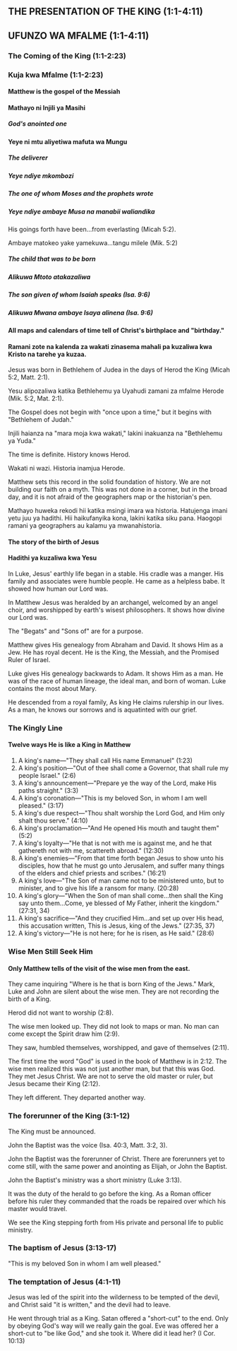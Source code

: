## THE PRESENTATION OF THE KING (1:1-4:11)

## UFUNZO WA MFALME (1:1-4:11)

### The Coming of the King (1:1-2:23)

### Kuja kwa Mfalme (1:1-2:23)

#### Matthew is the gospel of the Messiah

#### Mathayo ni Injili ya Masihi

##### God's anointed one

#### Yeye ni mtu aliyetiwa mafuta wa Mungu

##### The deliverer

##### Yeye ndiye mkombozi

##### The one of whom Moses and the prophets wrote

##### Yeye ndiye ambaye Musa na manabii waliandika

His goings forth have been&hellip;from everlasting (Micah 5:2).

Ambaye matokeo yake yamekuwa&hellip;tangu milele (Mik. 5:2)

##### The child that was to be born

##### Alikuwa Mtoto atakazaliwa

##### The son given of whom Isaiah speaks (Isa. 9:6)

##### Alikuwa Mwana ambaye Isaya alinena (Isa. 9:6)

#### All maps and calendars of time tell of Christ's birthplace and "birthday."

#### Ramani zote na kalenda za wakati zinasema mahali pa kuzaliwa kwa Kristo na tarehe ya kuzaa.

Jesus was born in Bethlehem of Judea in the days of Herod the King (Micah 5:2, Matt. 2:1).

Yesu alipozaliwa katika Bethlehemu ya Uyahudi zamani za mfalme Herode (Mik. 5:2, Mat. 2:1).

The Gospel does not begin with "once upon a time," but it begins with "Bethlehem of Judah."

Injili haianza na "mara moja kwa wakati," lakini inakuanza na "Bethlehemu ya Yuda."

The time is definite. History knows Herod.

Wakati ni wazi. Historia inamjua Herode.

Matthew sets this record in the solid foundation of history. We are not building our faith on a myth. This was not done in a corner, but in the broad day, and it is not afraid of the geographers map or the historian's pen.

Mathayo huweka rekodi hii katika msingi imara wa historia. Hatujenga imani yetu juu ya hadithi. Hii haikufanyika kona, lakini katika siku pana. Haogopi ramani ya geographers au kalamu ya mwanahistoria.

#### The story of the birth of Jesus

#### Hadithi ya kuzaliwa kwa Yesu

In Luke, Jesus' earthly life began in a stable. His cradle was a manger. His family and associates were humble people. He came as a helpless babe. It showed how human our Lord was.

In Matthew Jesus was heralded by an archangel, welcomed by an angel choir, and worshipped by earth's wisest philosophers. It shows how divine our Lord was.

The "Begats" and "Sons of" are for a purpose.

Matthew gives His genealogy from Abraham and David. It shows Him as a Jew. He has royal decent. He is the King, the Messiah, and the Promised Ruler of Israel.

Luke gives His genealogy backwards to Adam. It shows Him as a man. He was of the race of human lineage, the ideal man, and born of woman. Luke contains the most about Mary.

He descended from a royal family, As king He claims rulership in our lives. As a man, he knows our sorrows and is aquatinted with our grief.

### The Kingly Line

#### Twelve ways He is like a King in Matthew

1. A king's name&mdash;"They shall call His name Emmanuel"
 (1:23)
2. A king's position&mdash;"Out of thee shall come a Governor, that shall rule my people Israel." (2:6)
3. A king's announcement&mdash;"Prepare ye the way of the Lord, make His paths straight." (3:3)
4. A king's coronation&mdash;"This is my beloved Son, in whom I am well pleased." (3:17)
5. A king's due respect&mdash;"Thou shalt worship the Lord God, and Him only shalt thou serve." (4:10)
6. A king's proclamation&mdash;"And He opened His mouth and taught them" (5:2)
7. A king's loyalty&mdash;"He that is not with me is against me, and he that gathereth not with me, scattereth abroad." (12:30)
8. A king's enemies&mdash;"From that time forth began Jesus to show unto his disciples, how that he must go unto Jerusalem, and suffer many things of the elders and chief priests and scribes." (16:21)
9. A king's love&mdash;"The Son of man came not to be ministered unto, but to minister, and to give his life a ransom for many. (20:28)
10. A king's glory&mdash;"When the Son of man shall come&hellip;then shall the King say unto them&hellip;Come, ye blessed of My Father, inherit the kingdom." (27:31, 34)
11. A king's sacrifice&mdash;"And they crucified Him&hellip;and set up over His head, this accusation written, This is Jesus, king of the Jews." (27:35, 37)
12. A king's victory&mdash;"He is not here; for he is risen, as He said." (28:6)

### Wise Men Still Seek Him

#### Only Matthew tells of the visit of the wise men from the east.

They came inquiring "Where is he that is born King of the Jews." Mark, Luke and John are silent about the wise men. They are not recording the birth of a King.

Herod did not want to worship (2:8).

The wise men looked up. They did not look to maps or man. No man can come except the Spirit draw him (2:9).

They saw, humbled themselves, worshipped, and gave of themselves (2:11).

The first time the word "God" is used in the book of Matthew is in 2:12. The wise men realized this was not just another man, but that this was God. They met Jesus Christ. We are not to serve the old master or ruler, but Jesus became their King (2:12).

They left different. They departed another way.

### The forerunner of the King (3:1-12)

The King must be announced.

John the Baptist was the voice (Isa. 40:3, Matt. 3:2, 3).

John the Baptist was the forerunner of Christ. There are forerunners yet to come still, with the same power and anointing as Elijah, or John the Baptist. 

John the Baptist's ministry was a short ministry (Luke 3:13).

It was the duty of the herald to go before the king. As a Roman officer before his ruler they commanded that the roads be repaired over which his master would travel.

We see the King stepping forth from His private and personal life to public ministry.

### The baptism of Jesus (3:13-17)

"This is my beloved Son in whom I am well pleased."

### The temptation of Jesus (4:1-11)

Jesus was led of the spirit into the wilderness to be tempted of the devil, and Christ said "it is written," and the devil had to leave.

He went through trial as a King. Satan offered a "short-cut" to the end. Only by obeying God's way will we really gain the goal. Eve was offered her a short-cut to "be like God," and she took it. Where did it lead her? (I Cor. 10:13)